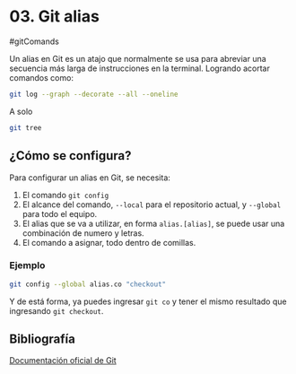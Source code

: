 # 03. Git alias

#gitComands

Un alias en Git es un atajo que normalmente se usa para abreviar una secuencia más larga de instrucciones en la terminal.
Logrando acortar comandos como:

```bash
git log --graph --decorate --all --oneline
```

A solo

```bash
git tree
```

## ¿Cómo se configura?

Para configurar un alias en Git, se necesita:

1. El comando `git config`
2. El alcance del comando, `--local` para el repositorio actual, y `--global` para todo el equipo.
3. El alias que se va a utilizar, en forma `alias.[alias]`, se puede usar una combinación de numero y letras.
4. El comando a asignar, todo dentro de comillas.

### Ejemplo

```bash
git config --global alias.co "checkout"
```

Y de está forma, ya puedes ingresar `git co` y tener el mismo resultado que ingresando `git checkout`.

## Bibliografía

[Documentación oficial de Git](https://git-scm.com/book/es/v2/Fundamentos-de-Git-Alias-de-Git)

